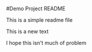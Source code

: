 #Demo Project README

This is a simple readme file

This is a new text

I hope this isn't much of problem